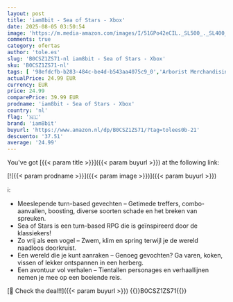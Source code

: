 ```yaml
---
layout: post
title: 'iam8bit - Sea of Stars - Xbox'
date: 2025-08-05 03:50:54
image: 'https://m.media-amazon.com/images/I/51GPo42eCIL._SL500_._SL400_.jpg'
comments: true
category: ofertas
author: 'tole.es'
slug: 'B0CSZ1ZS71-nl iam8bit - Sea of Stars - Xbox'
sku: 'B0CSZ1ZS71-nl'
tags: [ '98efdcfb-b283-484c-be4d-b543aa4075c9_0','Arborist Merchandising Root','Games','Legacy-systemen','Legacy-systemen voor Xbox','Meest verwachte games','Self Service','Special Features Stores','Xbox Series X & S Consoles, Games & Accessories','Xbox Series X & S-games','Xbox-consoles, -games & -accessoires','iam8bit','🇳🇱', ]
actualPrice: 24.99 EUR
currency: EUR
price: 24.99
comparePrice: 39.99 EUR
prodname: 'iam8bit - Sea of Stars - Xbox'
country: 'nl'
flag: '🇳🇱'
brand: 'iam8bit'
buyurl: 'https://www.amazon.nl/dp/B0CSZ1ZS71/?tag=tolees0b-21'
descuento: '37.51'
average: '24.99'
---
```


You've got [{{< param title >}}]({{< param buyurl >}}) at the following link:

[![{{< param prodname >}}]({{< param image >}})]({{< param buyurl >}})

ℹ️:

- Meeslepende turn-based gevechten – Getimede treffers, combo-aanvallen, boosting, diverse soorten schade en het breken van spreuken.
- Sea of Stars is een turn-based RPG die is geïnspireerd door de klassiekers!
- Zo vrij als een vogel – Zwem, klim en spring terwijl je de wereld naadloos doorkruist.
- Een wereld die je kunt aanraken – Genoeg gevochten? Ga varen, koken, vissen of lekker ontspannen in een herberg.
- Een avontuur vol verhalen – Tientallen personages en verhaallijnen nemen je mee op een boeiende reis.

[🛒 Check the deal!!]({{< param buyurl >}})
{{<world>}}B0CSZ1ZS71{{</world>}}
